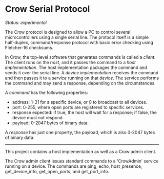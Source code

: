 # Crow Serial Protocol

*Status: experimental*

The Crow protocol is designed to allow a PC to control several microcontrollers using a single
serial line. The protocol itself is a simple half-duplex, command/response protocol with basic
error checking using Fletcher-16 checksums.

In Crow, the top-level software that generates commands is called a *client*. The client runs on the *host*, and
it passes the command to a *host implementation*. The host implementation packages the command
and sends it over the serial line. A *device implementation* receives the command and then passes
it to a *service* running on that *device*. The service performs the command and may send a response,
depending on the circumstances.

A *command* has the following properties:
- address: 1-31 for a specific device, or 0 to broadcast to all devices.
- port: 0-255, where open ports are registered to specific services.
- response expected: if true, the host will wait for a response; if false, the device must not respond.
- payload: 0-2047 bytes of binary data.

A *response* has just one property, the payload, which is also 0-2047 bytes of binary data.

----

This project contains a host implementation as well as a Crow admin client.

The Crow admin client issues standard commands to a 'CrowAdmin' service running on a
device. The commands are ping, echo, host_presence, get_device_info, get_open_ports, and get_port_info.

